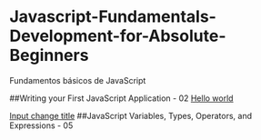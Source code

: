 # Javascript-Fundamentals-Development-for-Absolute-Beginners
Fundamentos básicos de JavaScript

##Writing your First JavaScript Application - 02
[Hello world](ep2.html)

[Input change title](ep2_1.html)
##JavaScript Variables, Types, Operators, and Expressions - 05

